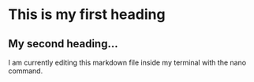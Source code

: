 # This is my first heading

## My second heading...

I am currently editing this markdown file inside my terminal with the nano command. 
